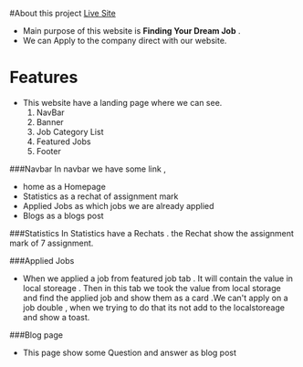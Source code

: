 #About this project
<a href="https://job-hunter-mdzisan.netlify.app/">Live Site</a>
- Main purpose of this website is **Finding Your Dream Job** . 
- We can Apply to the company direct with our website.
# Features
-  This website have a landing page where we can see.
    1. NavBar 
    2.  Banner
	3. Job Category List
	4. Featured Jobs
	5. Footer

 ###Navbar
 In navbar we have some link ,
 - home as a Homepage
 - Statistics as a rechat of assignment mark
 - Applied Jobs as which jobs we are already applied
 - Blogs as a blogs post 
 
 ###Statistics
 In Statistics have a Rechats . the Rechat show the assignment mark of 7 assignment.
 
 ###Applied Jobs 
 - When we applied a job from featured job tab . It will contain the value in local storeage . Then in this tab we took the value from local storage and find the applied job and show them as a card .We can't apply on a job double , when we trying to do that its not add to the localstoreage and show a toast.
 
 ###Blog page 
 
 - This page show some Question and answer as blog post 